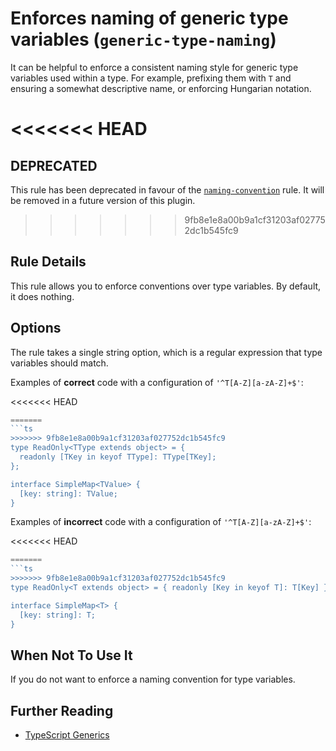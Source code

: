 # Enforces naming of generic type variables (`generic-type-naming`)

It can be helpful to enforce a consistent naming style for generic type variables used within a type.
For example, prefixing them with `T` and ensuring a somewhat descriptive name, or enforcing Hungarian notation.

<<<<<<< HEAD
=======
## DEPRECATED

This rule has been deprecated in favour of the [`naming-convention`](./naming-convention.md) rule.
It will be removed in a future version of this plugin.

>>>>>>> 9fb8e1e8a00b9a1cf31203af027752dc1b545fc9
## Rule Details

This rule allows you to enforce conventions over type variables. By default, it does nothing.

## Options

The rule takes a single string option, which is a regular expression that type variables should match.

Examples of **correct** code with a configuration of `'^T[A-Z][a-zA-Z]+$'`:

<<<<<<< HEAD
```typescript
=======
```ts
>>>>>>> 9fb8e1e8a00b9a1cf31203af027752dc1b545fc9
type ReadOnly<TType extends object> = {
  readonly [TKey in keyof TType]: TType[TKey];
};

interface SimpleMap<TValue> {
  [key: string]: TValue;
}
```

Examples of **incorrect** code with a configuration of `'^T[A-Z][a-zA-Z]+$'`:

<<<<<<< HEAD
```typescript
=======
```ts
>>>>>>> 9fb8e1e8a00b9a1cf31203af027752dc1b545fc9
type ReadOnly<T extends object> = { readonly [Key in keyof T]: T[Key] };

interface SimpleMap<T> {
  [key: string]: T;
}
```

## When Not To Use It

If you do not want to enforce a naming convention for type variables.

## Further Reading

- [TypeScript Generics](https://www.typescriptlang.org/docs/handbook/generics.html)
